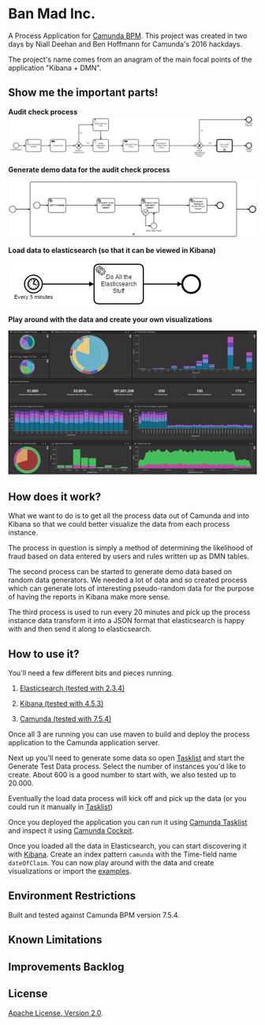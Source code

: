 # Ban Mad Inc.
A Process Application for [Camunda BPM](http://docs.camunda.org).
This project was created in two days by Niall Deehan and Ben Hoffmann for Camunda's 2016 hackdays.

The project's name comes from an anagram of the main focal points of the application "Kibana + DMN".


## Show me the important parts!
**Audit check process**
![BPMN Process](src/main/resources/process.png)

**Generate demo data for the audit check process**

![BPMN Process](src/main/resources/generateTestData.png)

**Load data to elasticsearch (so that it can be viewed in Kibana)**

![BPMN Process](src/main/resources/loadElasticSearch.png)

**Play around with the data and create your own visualizations**

![Kibana dashboard](src/main/resources/Kibana/kibana-example.png)


## How does it work?
What we want to do is to get all the process data out of Camunda and into Kibana so that we could better visualize the data from each process instance.

The process in question is simply a method of determining the likelihood of fraud based on data entered by users and rules written up as DMN tables.

The second process can be started to generate demo data based on random data generators. We needed a lot of data and so created process which can generate lots of interesting pseudo-random data for the purpose of having the reports in Kibana make more sense.

The third process is used to run every 20 minutes and pick up the process instance data transform it into a JSON format that elasticsearch is happy with and then send it along to elasticsearch.


## How to use it?

You'll need a few different bits and pieces running.

1) [Elasticsearch (tested with 2.3.4)](https://www.elastic.co/downloads/elasticsearch)

2) [Kibana (tested with 4.5.3)](https://www.elastic.co/downloads/kibana)

3) [Camunda (tested with 7.5.4) ](https://camunda.org/download/)

Once all 3 are running you can use maven to build and deploy the process application to the Camunda application server.

Next up you'll need to generate some data so open [Tasklist](http://localhost:8080/camunda/app/tasklist/) and start the Generate Test Data process. Select the number of instances you'd like to create. About 600 is a good number to start with, we also tested up to 20.000.

Eventually the load data process will kick off and pick up the data (or you could run it manually in [Tasklist](http://localhost:8080/camunda/app/tasklist/))

Once you deployed the application you can run it using
[Camunda Tasklist](http://docs.camunda.org/latest/guides/user-guide/#tasklist)
and inspect it using
[Camunda Cockpit](http://docs.camunda.org/latest/guides/user-guide/#cockpit).

Once you loaded all the data in Elasticsearch, you can start discovering it with [Kibana](http://localhost:5601). Create an index pattern `camunda` with the Time-field name `dateOfClaim`. You can now play around with the data and create visualizations or import the [examples](src/main/resources/Kibana/).

## Environment Restrictions
Built and tested against Camunda BPM version 7.5.4.

## Known Limitations

## Improvements Backlog

## License
[Apache License, Version 2.0](http://www.apache.org/licenses/LICENSE-2.0).

<!-- HTML snippet for index page
  <tr>
    <td><img src="snippets/BanMadInkProcesses/src/main/resources/process.png" width="100"></td>
    <td><a href="snippets/BanMadInkProcesses">Camunda BPM Process Application</a></td>
    <td>A Process Application for [Camunda BPM](http://docs.camunda.org).</td>
  </tr>
-->
<!-- Tweet
New @CamundaBPM example: Camunda BPM Process Application - A Process Application for [Camunda BPM](http://docs.camunda.org). https://github.com/camunda/camunda-consulting/tree/master/snippets/BanMadInkProcesses
-->
